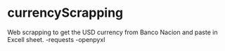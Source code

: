 # currencyScrapping
Web scrapping to get the USD currency from Banco Nacion and paste in Excell sheet.
-requests
-openpyxl
